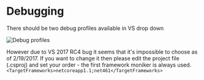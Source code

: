 # Debugging

There should be two debug profiles available in VS drop down

![](https://cloud.githubusercontent.com/assets/6011991/15627671/89f2405a-24eb-11e6-8bd1-c9d45613e0f6.png "Debug profiles")

However due to VS 2017 RC4 bug it seems that it's impossible to choose as of 2/19/2017.  If you want to change it then please edit the project file (.csproj) and set your order - the first framework moniker is always used. `<TargetFrameworks>netcoreapp1.1;net461</TargetFrameworks>`